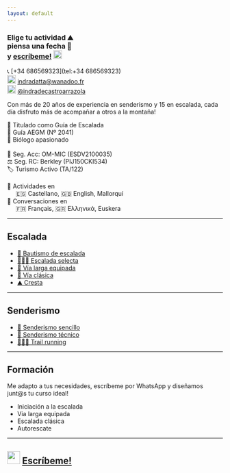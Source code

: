 ```yaml
---
layout: default
---
```


### Elige tu actividad :mountain: <br> piensa una fecha :date: <br> y [escríbeme!](https://wa.me/+34686569323?text=Hola,%20me%20interesa%20hacer%20una%20actividad%20de%20montaña%20contigo.%0A%0A¿Estás%20disponible%20el%20día...) <img src="https://raw.githubusercontent.com/FortAwesome/Font-Awesome/6.x/svgs/brands/whatsapp.svg" width="20" height="20">

📞 [+34 686569323](tel:+34 686569323)<br>
<img src="https://raw.githubusercontent.com/FortAwesome/Font-Awesome/6.x/svgs/regular/envelope.svg" width="20" height="20"> [indradatta@wanadoo.fr](mailto:indradatta@wanadoo.fr)<br>
<img src="https://raw.githubusercontent.com/FortAwesome/Font-Awesome/6.x/svgs/brands/instagram.svg" width="20" height="20"> [@indradecastroarrazola](https://www.instagram.com/indradecastroarrazola/)<br>

Con más de 20 años de experiencia en senderismo y 15 en escalada, cada día disfruto más de acompañar a otros a la montaña!

📜 Titulado como Guía de Escalada <br>
🪪 Guía AEGM (Nº 2041)<br>
🦋 Biólogo apasionado <br>
<br>
🏥 Seg. Acc: OM-MIC (ESDV2100035)<br>
⚖️ Seg. RC: Berkley (PIJ150CKI534)<br>
🏷 Turismo Activo (TA/122)<br>
<br>
💬 Actividades en<br>
&nbsp;&nbsp;&nbsp;&nbsp;&nbsp;🇪🇸 Castellano, 🇬🇧 English, Mallorquí <br>
💬 Conversaciones en<br>
&nbsp;&nbsp;&nbsp;&nbsp;&nbsp;🇫🇷 Français, 🇬🇷 Ελληνικά, Euskera

* * *

## Escalada
*    [🥇 Bautismo de escalada](./actividades/bautismo.md)
*    [🧗🏻‍♀️ Escalada selecta](./actividades/deportiva-selecta.md)
*    [🔩 Vía larga equipada](./actividades/vía-larga-equipada.md)
*    [💎 Vía clásica](./actividades/vía-clásica.md)
*    [⛰️ Cresta](./actividades/cresta.md)

* * *

## Senderismo
*    [👟 Senderismo sencillo](./actividades/senderismo-sencillo.md)
*    [🥾 Senderismo técnico](./actividades/senderismo-técnico.md)
*    [🏃🏽‍♂️ Trail running](./actividades/trail.md)

* * *

## Formación
Me adapto a tus necesidades, escríbeme por WhatsApp y diseñamos junt@s tu curso ideal!
*    Iniciación a la escalada
*    Via larga equipada
*    Escalada clásica
*    Autorescate

* * *

## <img src="https://raw.githubusercontent.com/FortAwesome/Font-Awesome/6.x/svgs/brands/whatsapp.svg" width="30" height="30"> [Escríbeme!](https://wa.me/+34686569323?text=Hola,%20me%20interesa%20hacer%20una%20actividad%20de%20montaña%20contigo.%0A%0A¿Estás%20disponible%20el%20día...)
